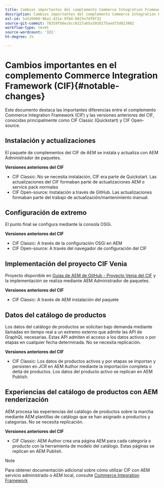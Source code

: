 ```yaml
---
title: Cambios importantes del complemento Commerce Integration Framework (CIF)
description: Cambios importantes del complemento Commerce Integration Framework (CIF) en comparación con las versiones anteriores del CIF.
exl-id: 5a526960-96a1-421e-9fb0-0825e7df8f32
source-git-commit: 78359fb8ecbcc0227ab5a3910175aed73d823902
workflow-type: tm+mt
source-wordcount: '321'
ht-degree: 1%

---
```


# Cambios importantes en el complemento Commerce Integration Framework (CIF){#notable-changes}

Este documento destaca las importantes diferencias entre el complemento Commerce Integration Framework (CIF) y las versiones anteriores del CIF, conocidas principalmente como CIF Classic (Quickstart) y CIF Open-source.

## Instalación y actualizaciones

El paquete de complementos del CIF de AEM se instala y actualiza con AEM Administrador de paquetes.

**Versiones anteriores del CIF**

* CIF Classic: No se necesita instalación, CIF era parte de Quickstart. Las actualizaciones del CIF formaban parte de actualizaciones AEM o service pack normales
* CIF Open-source: Instalación a través de GitHub. Las actualizaciones formaban parte del trabajo de actualización/mantenimiento manual.

## Configuración de extremo

El punto final se configura mediante la consola OSGi.

**Versiones anteriores del CIF**

* CIF Classic: A través de la configuración OSGi en AEM
* CIF Open-source: A través del navegador de configuración del CIF

## Implementación del proyecto CIF Venia

Proyecto disponible en [Guías de AEM de GitHub - Proyecto Venia del CIF](https://github.com/adobe/aem-cif-guides-venia) y la implementación se realiza mediante AEM Administrador de paquetes.

**Versiones anteriores del CIF**

* CIF Classic: A través de AEM instalación del paquete

## Datos del catálogo de productos

Los datos del catálogo de productos se solicitan bajo demanda mediante llamadas en tiempo real a un extremo externo que admite las API de GraphQL necesarias. Estas API admiten el acceso a los datos activos o por etapas en cualquier fecha determinada. No se necesita replicación.

**Versiones anteriores del CIF**

* CIF Classic: Los datos de productos activos y por etapas se importan y persisten en JCR en AEM Author mediante la importación completa o delta de productos. Los datos del producto activo se replican en AEM Publish.

## Experiencias del catálogo de productos con AEM renderización

AEM procesa las experiencias del catálogo de productos sobre la marcha mediante AEM plantillas de catálogo que se han asignado a productos y categorías. No se necesita replicación.

**Versiones anteriores del CIF**

* CIF Classic: AEM Author crea una página AEM para cada categoría o producto con la herramienta de modelo del catálogo. Estas páginas se replican en AEM Publish.

>[!NOTE]
>
>Para obtener documentación adicional sobre cómo utilizar CIF con AEM servicio administrado o AEM local, consulte [Commerce Integration Framework](https://www.adobe.io/apis/experiencecloud/commerce-integration-framework/getting-started.html)
